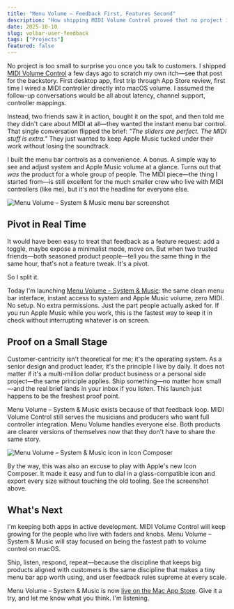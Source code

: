 ```yaml
---
title: "Menu Volume – Feedback First, Features Second"
description: "How shipping MIDI Volume Control proved that no project is too small to pivot when immediate user feedback points to the real product."
date: 2025-10-10
slug: volbar-user-feedback
tags: ["Projects"]
featured: false
---
```


No project is too small to surprise you once you talk to customers. I shipped [MIDI Volume Control](/blog/midivol-app-store) a few days ago to scratch my own itch—see that post for the backstory. First desktop app, first trip through App Store review, first time I wired a MIDI controller directly into macOS volume. I assumed the follow-up conversations would be all about latency, channel support, controller mappings.

Instead, two friends saw it in action, bought it on the spot, and then told me they didn't care about MIDI at all—they wanted the instant menu bar control. That single conversation flipped the brief: *"The sliders are perfect. The MIDI stuff is extra."* They just wanted to keep Apple Music tucked under their work without losing the soundtrack.

I built the menu bar controls as a convenience. A bonus. A simple way to see and adjust system and Apple Music volume at a glance. Turns out that *was* the product for a whole group of people. The MIDI piece—the thing I started from—is still excellent for the much smaller crew who live with MIDI controllers (like me), but it's not the headline for everyone else.

![Menu Volume – System & Music menu bar screenshot](/images/VolumeAppScreen.png)


## Pivot in Real Time

It would have been easy to treat that feedback as a feature request: add a toggle, maybe expose a minimalist mode, move on. But when two trusted friends—both seasoned product people—tell you the same thing in the same hour, that's not a feature tweak. It's a pivot.

So I split it.

Today I'm launching [Menu Volume – System & Music](https://kohlhofer.com/volBar/): the same clean menu bar interface, instant access to system and Apple Music volume, zero MIDI. No setup. No extra permissions. Just the part people actually asked for. If you run Apple Music while you work, this is the fastest way to keep it in check without interrupting whatever is on screen.

## Proof on a Small Stage

Customer-centricity isn't theoretical for me; it's the operating system. As a senior design and product leader, it's the principle I live by daily. It does not matter if it's a multi-million dollar product business or a personal side project—the same principle applies. Ship something—no matter how small—and the real brief lands in your inbox if you listen. This launch just happens to be the freshest proof point.

Menu Volume – System & Music exists because of that feedback loop. MIDI Volume Control still serves the musicians and producers who want full controller integration. Menu Volume handles everyone else. Both products are clearer versions of themselves now that they don't have to share the same story.

![Menu Volume – System & Music icon in Icon Composer](/images/IconComposer.png)

By the way, this was also an excuse to play with Apple's new Icon Composer. It made it easy and fun to dial in a glass-compatible icon and export every size without touching the old tooling. See the screenshot above.

## What's Next

I'm keeping both apps in active development. MIDI Volume Control will keep growing for the people who live with faders and knobs. Menu Volume – System & Music will stay focused on being the fastest path to volume control on macOS.

Ship, listen, respond, repeat—because the discipline that keeps big products aligned with customers is the same discipline that makes a tiny menu bar app worth using, and user feedback rules supreme at every scale.

Menu Volume – System & Music is now [live on the Mac App Store](https://apps.apple.com/us/app/midi-volume-control/id6752268711). Give it a try, and let me know what you think. I'm listening.
